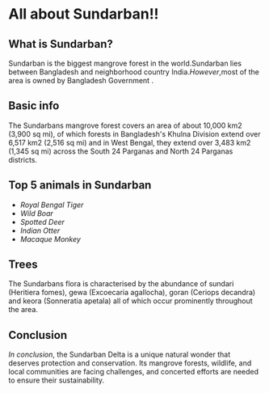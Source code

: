 <!DOCTYPE html>
   <html>
   <head>
    
   </head>
   <body>
    <h1>All about Sundarban!!</h1>

<h2>What is Sundarban?</h2>
<p>Sundarban is the biggest mangrove forest in the world.Sundarban lies between Bangladesh and  neighborhood country India.<em>However</em>,most of the area is owned by Bangladesh Government .</p>
<p><h2>Basic info</h2>The Sundarbans mangrove forest covers an area of about 10,000 km2 (3,900 sq mi), of which forests in Bangladesh's Khulna Division extend over 6,517 km2 (2,516 sq mi) and in West Bengal, they extend over 3,483 km2 (1,345 sq mi) across the South 24 Parganas and North 24 Parganas districts.</p>
<h2>Top 5 animals in Sundarban</h2>
   <ul>
          <li><em>Royal Bengal Tiger</em></li>
          <li><em>Wild Boar</em></li>
          <li><em>Spotted Deer</em></li>
          <li><em>Indian Otter</em></li>
          <li><em>Macaque Monkey</em></li> </ul>
     <h2><strong>Trees</strong></h2>
<p>The Sundarbans flora is characterised by the abundance of sundari (Heritiera fomes), gewa (Excoecaria agallocha), goran (Ceriops decandra) and keora (Sonneratia apetala) all of which occur prominently throughout the area.</p>
     <h2>Conclusion</h2>
<p><em>In conclusion</em>, the Sundarban Delta is a unique natural wonder that deserves protection and conservation. Its mangrove forests, wildlife, and local communities are facing challenges, and concerted efforts are needed to ensure their sustainability.</p>
  </body>
  </html>
